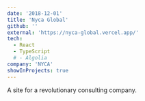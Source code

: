 ```yaml
---
date: '2018-12-01'
title: 'Nyca Global'
github: ''
external: 'https://nyca-global.vercel.app/'
tech:
  - React
  - TypeScript
  # - Algolia
company: 'NYCA'
showInProjects: true
---
```


A site for a revolutionary consulting company.
